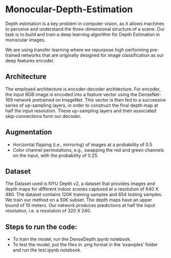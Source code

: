 # Monocular-Depth-Estimation
Depth estimation is a key problem in computer vision, as it allows machines to perceive and understand the three-dimensional structure of a scene. Our task is to build and train a deep learning algorithm for Depth Estimation in monocular images.

We are using transfer learning where we repurpose high performing pre-trained 
networks that are originally designed for image classification as our deep features 
encoder.

## Architecture
The employed architecture is encoder-decoder architecture.
For encoder, the input RGB image is encoded into a feature vector using the 
DenseNet-169 network pretrained on ImageNet. This vector is then fed to a 
successive series of up-sampling layers, in order to construct the final depth map at half the input resolution. These up-sampling layers and their associated skip-connections form our decoder.

## Augmentation 
- Horizontal flipping (i.e., mirroring) of images at a probability of 0.5
- Color channel permutations, e.g., swapping the red and green channels on the input, with the probability of 0.25.

## Dataset
The Dataset used is NYU Depth v2, a dataset that provides images and depth maps for different indoor scenes captured at a resolution of 640 X 480. The dataset contains 120K training samples and 654 testing samples. We train our method on a 50K subset. The depth maps have an upper bound of 10 meters. Our network produces predictions at half the input resolution, i.e. a resolution of 320 X 240.

## Steps to run the code:
- To train the model, run the DenseDepth.ipynb notebook.
- To test the model, put the files in .png format in the ‘examples’ folder and run the test.ipynb notebook.

